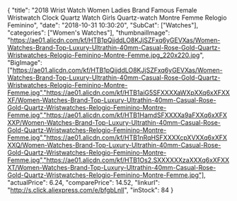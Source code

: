 {
	"title": "2018 Wrist Watch Women Ladies Brand Famous Female Wristwatch Clock Quartz Watch Girls Quartz-watch Montre Femme Relogio Feminino",
	"date": "2018-10-31 10:30:20",
	"SubCat": ["Watches"],
	"categories": ["Women's Watches"],
	"thumbnailImage": "https://ae01.alicdn.com/kf/HTB1pQjjddLO8KJjSZFxq6yGEVXas/Women-Watches-Brand-Top-Luxury-Ultrathin-40mm-Casual-Rose-Gold-Quartz-Wristwatches-Relogio-Feminino-Montre-Femme.jpg_220x220.jpg",
	"BigImage": ["https://ae01.alicdn.com/kf/HTB1pQjjddLO8KJjSZFxq6yGEVXas/Women-Watches-Brand-Top-Luxury-Ultrathin-40mm-Casual-Rose-Gold-Quartz-Wristwatches-Relogio-Feminino-Montre-Femme.jpg","https://ae01.alicdn.com/kf/HTB1aiG5SFXXXXaWXpXXq6xXFXXXF/Women-Watches-Brand-Top-Luxury-Ultrathin-40mm-Casual-Rose-Gold-Quartz-Wristwatches-Relogio-Feminino-Montre-Femme.jpg","https://ae01.alicdn.com/kf/HTB1HamdSFXXXXa9aFXXq6xXFXXXP/Women-Watches-Brand-Top-Luxury-Ultrathin-40mm-Casual-Rose-Gold-Quartz-Wristwatches-Relogio-Feminino-Montre-Femme.jpg","https://ae01.alicdn.com/kf/HTB1nRqHSFXXXXcpXVXXq6xXFXXXQ/Women-Watches-Brand-Top-Luxury-Ultrathin-40mm-Casual-Rose-Gold-Quartz-Wristwatches-Relogio-Feminino-Montre-Femme.jpg","https://ae01.alicdn.com/kf/HTB1Os2.SXXXXXXzaXXXq6xXFXXXT/Women-Watches-Brand-Top-Luxury-Ultrathin-40mm-Casual-Rose-Gold-Quartz-Wristwatches-Relogio-Feminino-Montre-Femme.jpg"],
	"actualPrice": 6.24,
	"comparePrice": 14.52,
	"linkurl": "http://s.click.aliexpress.com/e/bfgbLnlI",
	"inStock": 84
}
